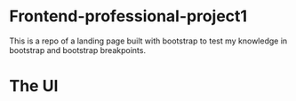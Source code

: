 # Frontend-professional-project1

This is a repo of a landing page built with bootstrap to test my knowledge in bootstrap and bootstrap breakpoints.

# The UI


